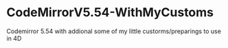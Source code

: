 # CodeMirrorV5.54-WithMyCustoms
 Codemirror 5.54 with addional some of my little custorms/preparings to use in 4D

